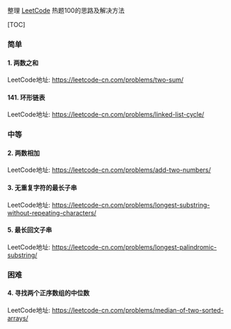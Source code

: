 整理 [LeetCode](https://leetcode-cn.com/problem-list/2cktkvj/) 热题100的思路及解决方法

[TOC]

### 简单

#### 1. 两数之和

LeetCode地址: https://leetcode-cn.com/problems/two-sum/

#### 141. 环形链表

LeetCode地址: https://leetcode-cn.com/problems/linked-list-cycle/

### 中等

#### 2. 两数相加

LeetCode地址: https://leetcode-cn.com/problems/add-two-numbers/

#### 3. 无重复字符的最长子串

LeetCode地址: https://leetcode-cn.com/problems/longest-substring-without-repeating-characters/

#### 5. 最长回文子串

LeetCode地址: https://leetcode-cn.com/problems/longest-palindromic-substring/

### 困难

#### 4. 寻找两个正序数组的中位数

LeetCode地址: https://leetcode-cn.com/problems/median-of-two-sorted-arrays/


